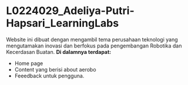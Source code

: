 # L0224029_Adeliya-Putri-Hapsari_LearningLabs
Website ini dibuat dengan mengambil tema perusahaan teknologi yang mengutamakan inovasi dan berfokus pada pengembangan Robotika dan Kecerdasan Buatan.
**Di dalamnya terdapat:**
- Home page 
- Content yang berisi about aerobo
- Feeedback untuk pengguna.
